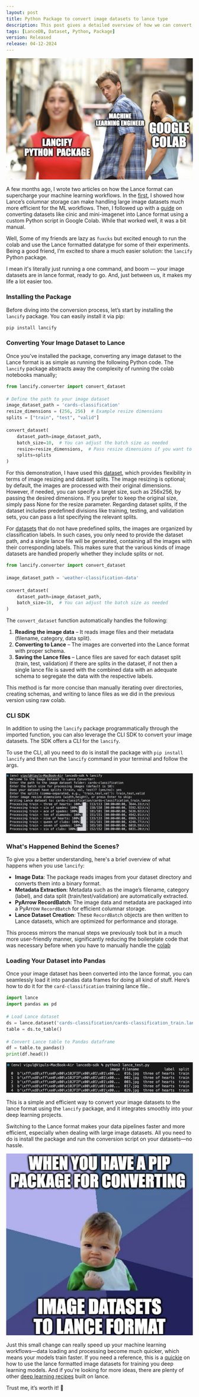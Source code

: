 ```yaml
---
layout: post
title: Python Package to convert image datasets to lance type
description: This post gives a detailed overview of how we can convert any image dataset to lance using a python package
tags: [LanceDB, Dataset, Python, Package]
version: Released
release: 04-12-2024
---
```


![cli-lancify-title-image](../images/cli-for-lance-converter/lancify-title-image.png)

A few months ago, I wrote two articles on how the Lance format can supercharge your machine learning workflows. In the [first](https://vipul-maheshwari.github.io/2024/03/29/effortlessly-loading-and-processing-images-with-lance-a-code-walkthrough), I showed how Lance’s columnar storage can make handling large image datasets much more efficient for the ML workflows. Then, I followed up with a [guide](https://vipul-maheshwari.github.io/2024/04/09/convert-any-image-dataset-to-lance) on converting datasets like cinic and mini-imagenet into Lance format using a custom Python script in Google Colab. While that worked well, it was a bit manual.

Well, Some of my friends are lazy as `fuxcks` but excited enough to run the colab and use the Lance formatted datatype for some of their experiments. Being a good friend, I’m excited to share a much easier solution: the `lancify` Python package.

I mean it's literally just running a one command, and boom — your image datasets are in lance format, ready to go. And, just between us, it makes my life a lot easier too.

### Installing the Package

Before diving into the conversion process, let’s start by installing the `lancify` package. You can easily install it via pip:

```bash
pip install lancify
```

### Converting Your Image Dataset to Lance

Once you’ve installed the package, converting any image dataset to the Lance format is as simple as running the following Python code. The `lancify` package abstracts away the complexity of running the colab notebooks manually;

```python
from lancify.converter import convert_dataset

# Define the path to your image dataset
image_dataset_path = 'cards-classification'
resize_dimensions = (256, 256)  # Example resize dimensions
splits = ["train", "test", "valid"]

convert_dataset(
    dataset_path=image_dataset_path,
    batch_size=10,  # You can adjust the batch size as needed
    resize=resize_dimensions,  # Pass resize dimensions if you want to resize images
    splits=splits
)
```

For this demonstration, I have used this [dataset](https://www.kaggle.com/datasets/gpiosenka/cards-image-datasetclassification), which provides flexibility in terms of image resizing and dataset splits. The image resizing is optional; by default, the images are processed with their original dimensions. However, if needed, you can specify a target size, such as 256x256, by passing the desired dimensions. If you prefer to keep the original size, simply pass None for the resize parameter. Regarding dataset splits, if the dataset includes predefined divisions like training, testing, and validation sets, you can pass a list specifying the relevant splits.

For [datasets](https://www.kaggle.com/datasets/jehanbhathena/weather-dataset) that do not have predefined splits, the images are organized by classification labels. In such cases, you only need to provide the dataset path, and a single lance file will be generated, containing all the images with their corresponding labels. This makes sure that the various kinds of image datasets are handled properly whether they include splits or not.

```python
from lancify.converter import convert_dataset

image_dataset_path = 'weather-classification-data'

convert_dataset(
    dataset_path=image_dataset_path,
    batch_size=10,  # You can adjust the batch size as needed
)
```

The `convert_dataset` function automatically handles the following:
1. **Reading the image data** – It reads image files and their metadata (filename, category, data split).
2. **Converting to Lance** – The images are converted into the Lance format with proper schema.
3. **Saving the Lance files** – Lance files are saved for each dataset split (train, test, validation) if there are splits in the dataset, if not then a single lance file is saved with the combined data with an adequate schema to segregate the data with the respective labels.

This method is far more concise than manually iterating over directories, creating schemas, and writing to lance files as we did in the previous version using raw colab.

### CLI SDK

In addition to using the `lancify` package programmatically through the imported function, you can also leverage the CLI SDK to convert your image datasets. The SDK offers a CLI for the `lancify`.  

To use the CLI, all you need to do is install the package with `pip install lancify` and then run the `lancify` command in your terminal and follow the args.

![image-cli](../images/cli-for-lance-converter/cli-lancify.png)

### What's Happened Behind the Scenes?

To give you a better understanding, here's a brief overview of what happens when you use `lancify`:

- **Image Data**: The package reads images from your dataset directory and converts them into a binary format.
- **Metadata Extraction**: Metadata such as the image’s filename, category (label), and data split (train/test/validation) are automatically extracted.
- **PyArrow RecordBatch**: The image data and metadata are packaged into a PyArrow `RecordBatch` for efficient columnar storage.
- **Lance Dataset Creation**: These `RecordBatch` objects are then written to Lance datasets, which are optimized for performance and storage.

This process mirrors the manual steps we previously took but in a much more user-friendly manner, significantly reducing the boilerplate code that was necessary before when you have to manually handle the [colab](https://colab.research.google.com/drive/12RjdHmp6m9_Lx7YMRiat4_fYWZ2g63gx?usp=sharing#scrollTo=93qlCg6TpcW-)

### Loading Your Dataset into Pandas

Once your image dataset has been converted into the lance format, you can seamlessly load it into pandas data frames for doing all kind of stuff. Here’s how to do it for the `card-classification` training lance file..

```python
import lance
import pandas as pd

# Load Lance dataset
ds = lance.dataset('cards-classification/cards-classification_train.lance')
table = ds.to_table()

# Convert Lance table to Pandas dataframe
df = table.to_pandas()
print(df.head())
```

![lance-training](../images/cli-for-lance-converter/lance-training.png)

This is a simple and efficient way to convert your image datasets to the lance format using the `lancify` package, and it integrates smoothly into your deep learning projects.

Switching to the Lance format makes your data pipelines faster and more efficient, especially when dealing with large image datasets. All you need to do is install the package and run the conversion script on your datasets—no hassle.

![meme-maker](../images/cli-for-lance-converter/child-meme-lancify.png)

Just this small change can really speed up your machine learning workflows—data loading and processing become much quicker, which means your models train faster.  If you need a reference, this is a [quickie](https://vipul-maheshwari.github.io/2024/06/26/train-a-cnn-with-lancedataset) on how to use the lance formatted image datasets for training you deep learning models. And if you're looking for more ideas, there are plenty of other [deep learning recipes](https://github.com/lancedb/lance-deeplearning-recipes) built on lance.

Trust me, it’s worth it! 🤗